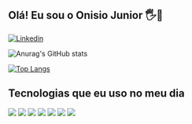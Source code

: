 ## Olá! Eu sou o Onisio Junior 🖐🤖

[![Linkedin](https://img.shields.io/badge/LinkedIn-0077B5?style=for-the-badge&logo=linkedin&logoColor=white)](https://www.linkedin.com/in/onisio-junior-08030197)


![Anurag's GitHub stats](https://github-readme-stats.vercel.app/api?username=skunksnt1&show_icons=true&theme=dracula)

[![Top Langs](https://github-readme-stats.vercel.app/api/top-langs/?username=skunksnt1&layout=compact)](https://github.com/anuraghazra/github-readme-stats)


## Tecnologias que eu uso no meu dia
<div style="display: inline_block">
    <img aling="center" olt="html5" src="https://img.shields.io/badge/HTML5-E34F26?style=for-the-badge&logo=html5&logoColor=white"/>
    <img aling="center" olt="CSS3" src="https://img.shields.io/badge/CSS3-1572B6?style=for-the-badge&logo=css3&logoColor=white"/>
    <img aling="center" olt="html5" src="https://img.shields.io/badge/React-20232A?style=for-the-badge&logo=react&logoColor=61DAFB"/>
   <img aling="center" olt="html5" src="https://img.shields.io/badge/PHP-777BB4?style=for-the-badge&logo=php&logoColor=white"/>
   <img aling="center" olt="html5" src="https://img.shields.io/badge/MySQL-00000F?style=for-the-badge&logo=mysql&logoColor=white"/>
   <img aling="center" olt="html5" src="https://img.shields.io/badge/C%23-239120?style=for-the-badge&logo=c-sharp&logoColor=white"/>
   <img aling="center" olt="html5" src="https://img.shields.io/badge/JavaScript-323330?style=for-the-badge&logo=javascript&logoColor=F7DF1E"/>
</div>
